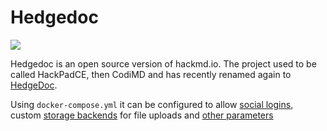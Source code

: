 # Hedgedoc 

![](https://docs.hedgedoc.org/images/hedgedoc_logo_white.svg)

Hedgedoc is an open source version of hackmd.io. The project used to be called HackPadCE, then CodiMD and 
has recently renamed again to [HedgeDoc](https://hedgedoc.org/).

Using `docker-compose.yml` it can be configured to allow [social logins](https://docs.hedgedoc.org/configuration/#login-methods), 
custom [storage backends](https://docs.hedgedoc.org/configuration/#upload-storage) for file uploads and 
[other parameters](https://docs.hedgedoc.org/configuration/)
